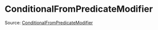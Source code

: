 # ConditionalFromPredicateModifier

Source: [ConditionalFromPredicateModifier](../../../csrc/device_lower/pass/predicate.cpp#L27)
